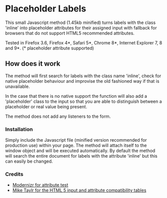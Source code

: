 # Placeholder Labels

This small Javascript method (1.45kb minified) turns labels with the class 'inline' into placeholder attributes for their assigned input with fallback for browsers that do not support HTML5 recommended attributes.

Tested in Firefox 3.6, Firefox 4*, Safari 5*, Chrome 8*, Internet Explorer 7, 8 and 9*. (* placeholder attribute supported)

## How does it work

The method will first search for labels with the class name 'inline', check for native placeholder behaviour and improvise the old fashioned way if that is unavailable.

In the case that there is no native support the function will also add a 'placeholder' class to the input so that you are able to distinguish between a placeholder or real value being present.

The method does not add any listeners to the form.

### Installation

Simply include the Javascript file (minified version recommended for production use) within your page. The method will attach itself to the window object and will be executed automatically. By default the method will search the entire document for labels with the attribute 'inline' but this can easily be changed.

### Credits

* [Modernizr for attribute test](http://www.modernizr.com)
* [Mike Taylr for the HTML 5 input and attribute compatibility tables](http://miketaylr.com/code/input-type-attr.html)
